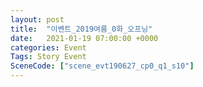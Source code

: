 ```yaml
---
layout: post
title:  "이벤트_2019여름_0화_오프닝"
date:   2021-01-19 07:00:00 +0000
categories: Event
Tags: Story Event
SceneCode: ["scene_evt190627_cp0_q1_s10"]
---
```

